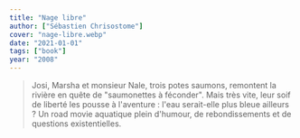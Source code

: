 ```yaml
---
title: "Nage libre"
author: ["Sébastien Chrisostome"]
cover: "nage-libre.webp"
date: "2021-01-01"
tags: ["book"]
year: "2008"
---
```


> Josi, Marsha et monsieur Nale, trois potes saumons, remontent la rivière en quête de "saumonettes à féconder". Mais très vite, leur soif de liberté les pousse à l'aventure : l'eau serait-elle plus bleue ailleurs ? Un road movie aquatique plein d'humour, de rebondissements et de questions existentielles.
